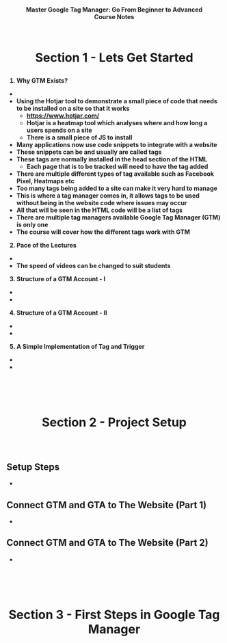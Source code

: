 <b><p align=center>  
Master Google Tag Manager: Go From Beginner to Advanced </br>
Course Notes

<br />
<h1><p align=center>Section 1 - Lets Get Started </h1>

1. Why GTM Exists?
  -
  - Using the Hotjar tool to demonstrate a small piece of code that needs to be installed on a site so that it works
    - https://www.hotjar.com/ 
    - Hotjar is a heatmap tool which analyses where and how long a users spends on a site
    - There is a small piece of JS to install
  - Many applications now use code snippets to integrate with a website
  - These snippets can be and usually are called tags
  - These tags are normally installed in the head section of the HTML
    - Each page that is to be tracked will need to have the tag added 
  - There are multiple different types of tag available such as Facebook Pixel, Heatmaps etc
  - Too many tags being added to a site can make it very hard to manage
  - This is where a tag manager comes in, it allows tags to be used without being in the website code where issues may occur
  - All that will be seen in the HTML code will be a list of tags
  - There are multiple tag managers available Google Tag Manager (GTM) is only one
  - The course will cover how the different tags work with GTM

2. Pace of the Lectures
  -
  - The speed of videos can be changed to suit students

3. Structure of a GTM Account - I
  -
  -

4. Structure of a GTM Account - II
  -
  -

5. A Simple Implementation of Tag and Trigger
 -
 -
 
<br /> <br /> <br />
<h1><p align=center>Section 2 - Project Setup </h1> <br />

Setup Steps
  -
  -
  
Connect GTM and GTA to The Website (Part 1)
  -
  -

Connect GTM and GTA to The Website (Part 2)
  -
  -

<br /> <br /> <br />
<h1><p align=center>Section 3 - First Steps in Google Tag Manager </h1> <br />

